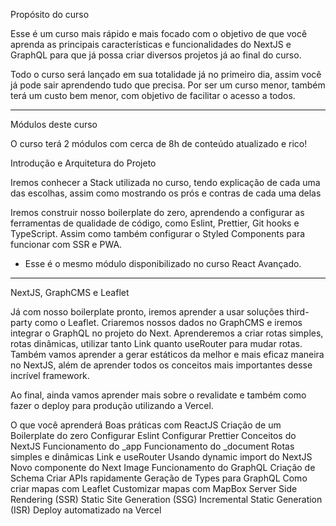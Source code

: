 Propósito do curso

Esse é um curso mais rápido e mais focado com o objetivo de que você aprenda as principais características e funcionalidades do NextJS e GraphQL para que já possa criar diversos projetos já ao final do curso.

Todo o curso será lançado em sua totalidade já no primeiro dia, assim você já pode sair aprendendo tudo que precisa. Por ser um curso menor, também terá um custo bem menor, com objetivo de facilitar o acesso a todos.

---

Módulos deste curso

O curso terá 2 módulos com cerca de 8h de conteúdo atualizado e rico!

Introdução e Arquitetura do Projeto

Iremos conhecer a Stack utilizada no curso, tendo explicação de cada uma das escolhas, assim como mostrando os prós e contras de cada uma delas

Iremos construir nosso boilerplate do zero, aprendendo a configurar as ferramentas de qualidade de código, como Eslint, Prettier, Git hooks e TypeScript. Assim como também configurar o Styled Components para funcionar com SSR e PWA.


* Esse é o mesmo módulo disponibilizado no curso React Avançado.



---



NextJS, GraphCMS e Leaflet



Já com nosso boilerplate pronto, iremos aprender a usar soluções third-party como o Leaflet. Criaremos nossos dados no GraphCMS e iremos integrar o GraphQL no projeto do Next. Aprenderemos a criar rotas simples, rotas dinâmicas, utilizar tanto Link quanto useRouter para mudar rotas. Também vamos aprender a gerar estáticos da melhor e mais eficaz maneira no NextJS, além de aprender todos os conceitos mais importantes desse incrível framework.

Ao final, ainda vamos aprender mais sobre o revalidate e também como fazer o deploy para produção utilizando a Vercel.

O que você aprenderá
Boas práticas com ReactJS
Criação de um Boilerplate do zero
Configurar Eslint
Configurar Prettier
Conceitos do NextJS
Funcionamento do _app
Funcionamento do _document
Rotas simples e dinâmicas
Link e useRouter
Usando dynamic import do NextJS
Novo componente do Next Image
Funcionamento do GraphQL
Criação de Schema
Criar APIs rapidamente
Geração de Types para GraphQL
Como criar mapas com Leaflet
Customizar mapas com MapBox
Server Side Rendering (SSR)
Static Site Generation (SSG)
Incremental Static Generation (ISR)
Deploy automatizado na Vercel
